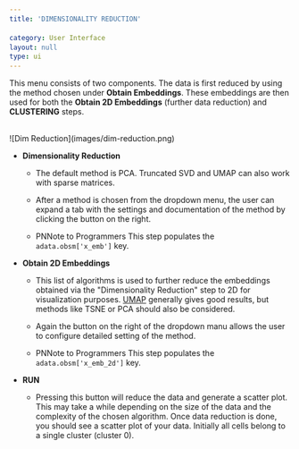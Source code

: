 ```yaml
---
title: 'DIMENSIONALITY REDUCTION'

category: User Interface
layout: null
type: ui
---
```

This menu consists of two components. The data is first reduced by using
the method chosen under **Obtain Embeddings**. These embeddings are then
used for both the **Obtain 2D Embeddings** (further data reduction) and **CLUSTERING** steps.


<br>
![Dim Reduction](images/dim-reduction.png)
<br>

* **Dimensionality Reduction**
    * The default method is PCA. Truncated SVD and UMAP
    can also work with sparse matrices.

    * After a method is chosen from the dropdown menu, the user can expand a tab with the settings and documentation of the method by clicking the button on the right.

    [//]:# "* [cisTopic](https://www.nature.com/articles/s41592-019-0367-1) is a"
    [//]:# "probabilistic framework that uses Latent Dirichlet Allocation to model"
    [//]:# "cis-regulatory topics. We use cisTopic to mainly analyze scATAC-seq data."
    [//]:# "Instead of running the scATAC-seq preprocessing step, you may run "
    [//]:# "cisTopic"
    [//]:# "on the raw cell $$\small\times$$ peak matrix to obtain a cell"
    [//]:# "$$\small\times$$ cisTopic matrix."

    * <span class="pn">PN<span class="tooltip">Note to Programmers</span></span>
    This step populates the `adata.obsm['x_emb']` key.

* **Obtain 2D Embeddings**
    * This list of algorithms is used to further reduce the embeddings
    obtained via the "Dimensionality Reduction" step to 2D for visualization
    purposes. [UMAP](https://umap-learn.readthedocs.io/en/latest/) generally
    gives good results, but methods like TSNE or PCA should also be considered.

    * Again the button on the right of the dropdown manu allows the user to configure detailed setting of the method.

    * <span class="pn">PN<span class="tooltip">Note to Programmers</span></span>
    This step populates the `adata.obsm['x_emb_2d']` key.

* **<span class='mbutton'>RUN</span>**
    * Pressing this button will reduce the data and generate a scatter plot.
    This may take a while depending on the size of the data and the
    complexity of the chosen algorithm. Once data reduction is done, you
    should see a scatter plot of your data. Initially all cells belong to
    a single cluster (cluster 0).

